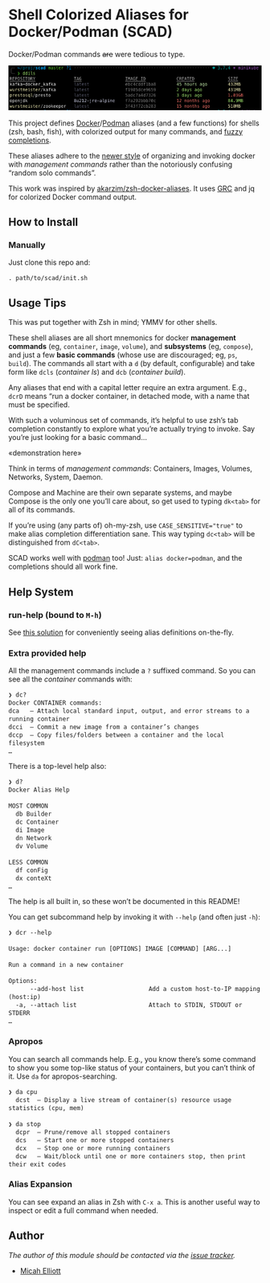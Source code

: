 # Shell Colorized Aliases for Docker/Podman (SCAD)

Docker/Podman commands ~~are~~ were tedious to type.

![dils image listing](ddils.png)

This project defines [Docker][1]/[Podman][4] aliases (and a few functions) for
shells (zsh, bash, fish), with colorized output for many commands, and [fuzzy
completions](https://github.com/jhawthorn/fzy).

These aliases adhere to the
[newer style](https://blog.couchbase.com/docker-1-13-management-commands/) of
organizing and invoking docker with *management commands* rather than
the notoriously confusing “random solo commands”.

This work was inspired by
[akarzim/zsh-docker-aliases](https://github.com/akarzim/zsh-docker-aliases).
It uses [GRC](https://github.com/garabik/grc) and jq for colorized
Docker command output.

## How to Install

### Manually

Just clone this repo and:

```shell
. path/to/scad/init.sh
```

## Usage Tips

This was put together with Zsh in mind; YMMV for other shells.

These shell aliases are all short mnemonics for docker **management
commands** (eg, `container`, `image`, `volume`), and **subsystems**
(eg, `compose`), and just a few **basic commands** (whose use are
discouraged; eg, `ps`, `build`).  The commands all start with a `d`
(by default, configurable) and take form like `dcls` (*container ls*)
and `dcb` (*container build*).

Any aliases that end with a capital letter require an extra argument.
E.g., `dcrD` means “run a docker container, in detached mode, with a
name that must be specified.

With such a voluminous set of commands, it’s helpful to use zsh’s tab
completion constantly to explore what you’re actually trying to
invoke.  Say you’re just looking for a basic command…

«demonstration here»

Think in terms of *management commands*: Containers, Images, Volumes,
Networks, System, Daemon.

Compose and Machine are their own separate systems, and maybe Compose
is the only one you’ll care about, so get used to typing `dk<tab>` for
all of its commands.

If you’re using (any parts of) oh-my-zsh, use `CASE_SENSITIVE="true"`
to make alias completion differentiation sane.  This way typing
`dc<tab>` will be distinguished from `dC<tab>`.

SCAD works well with [podman](https://podman.io/) too! Just:
`alias docker=podman`, and the completions should all work fine.

## Help System

### run-help (bound to `M-h`)

See [this solution](https://stackoverflow.com/a/46415388/326516) for
conveniently seeing alias definitions on-the-fly.

### Extra provided help

All the management commands include a `?` suffixed command.  So you
can see all the _container_ commands with:

```shell
❯ dc?
Docker CONTAINER commands:
dca   — Attach local standard input, output, and error streams to a running container
dcci  — Commit a new image from a container’s changes
dccp  — Copy files/folders between a container and the local filesystem
…
```

There is a top-level help also:

```shell
❯ d?
Docker Alias Help

MOST COMMON
  db Builder
  dc Container
  di Image
  dn Network
  dv Volume

LESS COMMON
  df conFig
  dx conteXt
…
```

The help is all built in, so these won’t be documented in this README!

You can get subcommand help by invoking it with `--help` (and often just
`-h`):

```shell
❯ dcr --help

Usage: docker container run [OPTIONS] IMAGE [COMMAND] [ARG...]

Run a command in a new container

Options:
      --add-host list                  Add a custom host-to-IP mapping (host:ip)
  -a, --attach list                    Attach to STDIN, STDOUT or STDERR
…
```

### Apropos

You can search all commands help.  E.g., you know there’s some command
to show you some top-like status of your containers, but you can’t
think of it.  Use `da` for apropos-searching.

```shell
❯ da cpu
  dcst  — Display a live stream of container(s) resource usage statistics (cpu, mem)

❯ da stop
  dcpr  — Prune/remove all stopped containers
  dcs   — Start one or more stopped containers
  dcx   — Stop one or more running containers
  dcw   — Wait/block until one or more containers stop, then print their exit codes
```

### Alias Expansion

You can see expand an alias in Zsh with `C-x a`. This is another
useful way to inspect or edit a full command when needed.

## Author

*The author of this module should be contacted via the [issue tracker][3].*

- [Micah Elliott](https://github.com/MicahElliott)

[1]: https://www.docker.com/
[2]: https://github.com/zplug/zplug
[3]: https://github.com/MicahElliott/scad/issues
[4]: https://podman.io/
